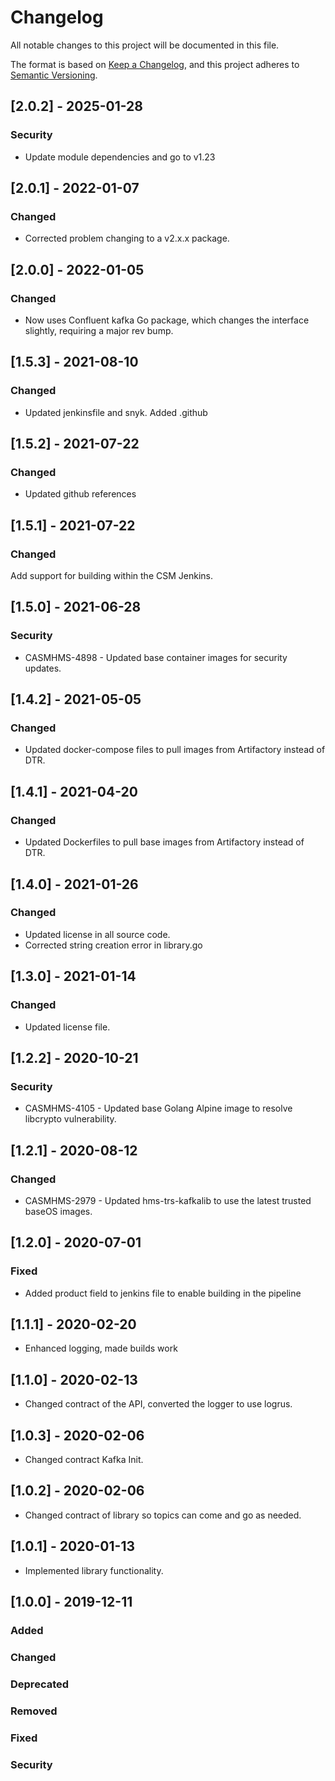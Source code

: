 # Changelog

All notable changes to this project will be documented in this file.

The format is based on [Keep a Changelog](https://keepachangelog.com/en/1.0.0/),
and this project adheres to [Semantic Versioning](https://semver.org/spec/v2.0.0.html).

## [2.0.2] - 2025-01-28

### Security

- Update module dependencies and go to v1.23

## [2.0.1] - 2022-01-07

### Changed

- Corrected problem changing to a v2.x.x package.

## [2.0.0] - 2022-01-05

### Changed

- Now uses Confluent kafka Go package, which changes the interface slightly, requiring a major rev bump.

## [1.5.3] - 2021-08-10

### Changed

- Updated jenkinsfile and snyk. Added .github

## [1.5.2] - 2021-07-22

### Changed

- Updated github references

## [1.5.1] - 2021-07-22

### Changed

Add support for building within the CSM Jenkins.

## [1.5.0] - 2021-06-28

### Security

- CASMHMS-4898 - Updated base container images for security updates.

## [1.4.2] - 2021-05-05

### Changed

- Updated docker-compose files to pull images from Artifactory instead of DTR.

## [1.4.1] - 2021-04-20

### Changed

- Updated Dockerfiles to pull base images from Artifactory instead of DTR.

## [1.4.0] - 2021-01-26

### Changed

- Updated license in all source code.
- Corrected string creation error in library.go

## [1.3.0] - 2021-01-14

### Changed

- Updated license file.

## [1.2.2] - 2020-10-21

### Security

- CASMHMS-4105 - Updated base Golang Alpine image to resolve libcrypto vulnerability.

## [1.2.1] - 2020-08-12

### Changed

- CASMHMS-2979 - Updated hms-trs-kafkalib to use the latest trusted baseOS images.

## [1.2.0] - 2020-07-01

### Fixed

- Added product field to jenkins file to enable building in the pipeline

## [1.1.1] - 2020-02-20

- Enhanced logging, made builds work

## [1.1.0] - 2020-02-13

- Changed contract of the API, converted the logger to use logrus.

## [1.0.3] - 2020-02-06

- Changed contract Kafka Init.

## [1.0.2] - 2020-02-06

- Changed contract of library so topics can come and go as needed.

## [1.0.1] - 2020-01-13

- Implemented library functionality.  

## [1.0.0] - 2019-12-11

### Added

### Changed

### Deprecated

### Removed

### Fixed

### Security
